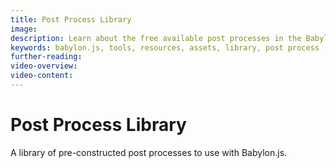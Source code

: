 ```yaml
---
title: Post Process Library
image:
description: Learn about the free available post processes in the Babylon.js post process library.
keywords: babylon.js, tools, resources, assets, library, post process
further-reading:
video-overview:
video-content:
---
```


# Post Process Library

A library of pre-constructed post processes to use with Babylon.js.
